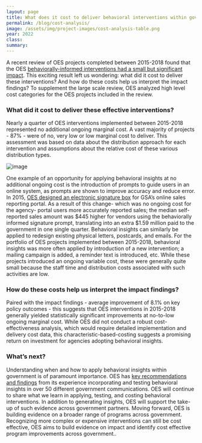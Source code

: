 ```yaml
---	
layout: page	
title: What does it cost to deliver behavioral interventions within government programs?
permalink: /blog/cost-analysis/	
image: /assets/img/project-images/cost-analysis-table.png
year: 2022
class:	
summary: 	
---	
```


A recent review of OES projects completed between 2015-2018 found that the OES <a href="https://oes.gsa.gov/blog/meta-analysis-part-1/">behaviorally-informed interventions had a small but significant impact</a>. This exciting result left us wondering: what did it cost to deliver these interventions? And how do these costs help us interpret the impact findings? To supplement the large scale review, OES analyzed high level cost categories for the OES projects included in the review. 

### What did it cost to deliver these effective interventions?

Nearly a quarter of OES interventions implemented between 2015-2018 represented no additional ongoing marginal cost. A vast majority of projects - 87% - were of no, very low or low marginal cost to deliver. This assessment was based on data about the distribution approach for each intervention and assumptions about the relative cost of these various distribution types.

![image]({{site.baseurl}}/assets/img/project-images/cost-analysis-table.png)

One example of an opportunity for applying behavioral insights at no additional ongoing cost is the introduction of prompts to guide users in an online system, as prompts are shown to improve accuracy and reduce error. In 2015, <a href="https://oes.gsa.gov/projects/iff-reporting-errors/">OES designed an electronic signature box</a> for GSA’s online sales reporting portal. As a result of this change- which was no ongoing cost for the agency- portal users more accurately reported sales; the median self-reported sales amount was $445 higher for vendors using the behaviorally informed signature prompt, translating into an extra $1.59 million paid to the government in one single quarter. Behavioral insights can similarly be applied to redesign existing physical letters, postcards, and emails. 
For the portfolio of OES projects implemented between 2015-2018, behavioral insights was more often applied by introduction of a new intervention; a mailing campaign is added, a reminder text is introduced, etc. While these projects introduced an ongoing variable cost, these were generally quite small because the staff time and distribution costs associated with such activities are low. 
 
### How do these costs help us interpret the impact findings? 

Paired with the impact findings - average improvement of 8.1% on key policy outcomes - this suggests that OES interventions in 2015-2018 generally yielded statistically significant improvements at no-to-low ongoing marginal cost. While OES did not conduct a robust cost-effectiveness analysis, which would require detailed implementation and delivery cost data, this characteristic-based-costing suggests a promising return on investment for agencies adopting behavioral insights.  

### What’s next? 

Understanding when and how to apply behavioral insights within government is of paramount importance. OES has <a href="https://oes.gsa.gov/assets/abstracts/OES%20Learnings%20on%20Writing%20Better%20Communications%202018.pdf">key recommendations and findings</a> from its experience incorporating and testing behavioral insights in over 50 different government communications. OES will continue to share what we learn in applying, testing, and costing behavioral interventions. In addition to generating insights, OES will support the take-up of such evidence across government partners.
Moving forward, OES is building evidence on a broader range of programs across government. Recognizing more complex or expensive interventions can still be cost effective, OES aims to build evidence on impact and identify cost effective program improvements across government..  
